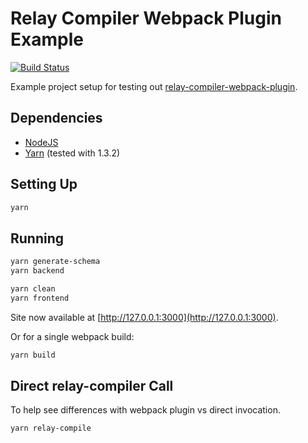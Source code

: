 # Relay Compiler Webpack Plugin Example

[![Build Status](https://travis-ci.org/danielholmes/relay-compiler-webpack-plugin-example.svg?branch=master)](https://travis-ci.org/danielholmes/relay-compiler-webpack-plugin-example)

Example project setup for testing out 
[relay-compiler-webpack-plugin](https://github.com/danielholmes/relay-compiler-webpack-plugin).


## Dependencies

 - [NodeJS](https://nodejs.org/)
 - [Yarn](https://yarnpkg.com/) (tested with 1.3.2)


## Setting Up

```bash
yarn
```


## Running

```bash
yarn generate-schema
yarn backend
```

```bash
yarn clean
yarn frontend
```

Site now available at [http://127.0.0.1:3000](http://127.0.0.1:3000).

Or for a single webpack build:

```bash
yarn build
```


## Direct relay-compiler Call

To help see differences with webpack plugin vs direct invocation.

```bash
yarn relay-compile
```
